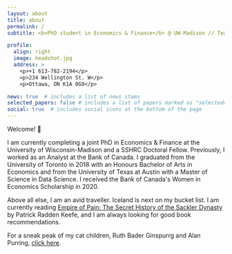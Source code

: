 ```yaml
---
layout: about
title: about
permalink: /
subtitle: <b>PhD student in Economics & Finance</b> @ UW-Madison // Tea enthusiast

profile:
  align: right
  image: headshot.jpg
  address: >
    <p>+1 613-782-2194</p>
    <p>234 Wellington St. W</p>
    <p>Ottawa, ON K1A 0G9</p>

news: true  # includes a list of news items
selected_papers: false # includes a list of papers marked as "selected={true}"
social: true  # includes social icons at the bottom of the page
---
```


Welcome! :wave:

I am currently completing a joint PhD in Economics & Finance at the University of Wisconsin-Madison and a SSHRC Doctoral Fellow. Previously, I worked as an Analyst at the Bank of Canada. I graduated from the University of Toronto in 2018 with an Honours Bachelor of Arts in Economics and from the University of Texas at Austin with a Master of Science in Data Science. I received the Bank of Canada's Women in Economics Scholarship in 2020. 

Above all else, I am an avid traveller. Iceland is next on my bucket list. I am currently reading [Empire of Pain: The Secret History of the Sackler Dynasty](https://www.chapters.indigo.ca/en-ca/books/empire-of-pain-the-secret/0385697546-item.html) by Patrick Radden Keefe, and I am always looking for good book recommendations.

For a sneak peak of my cat children, Ruth Bader Ginspurrg and Alan Purring, [click here](https://minniehcui.github.io/assets/img/ruth_and_alan.JPG).
